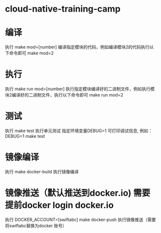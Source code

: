 # cloud-native-training-camp

# 编译
执行 make mod=[number] 编译指定模块的代码，例如编译模块2的代码执行以下命令即可
make mod=2
# 执行
执行 make run mod=[number] 执行指定模块编译好的二进制文件，例如执行模块2编译好的二进制文件，执行以下命令即可
make run mod=2
# 测试
执行 make test 执行单元测试 指定环境变量DEBUG=1 可打印调试信息, 例如：
DEBUG=1 make test
# 镜像编译
执行 make docker-build 执行镜像编译
# 镜像推送（默认推送到docker.io) 需要提前docker login docker.io
执行 DOCKER_ACCOUNT=[swiftabc] make docker-push 执行镜像推送（需要将swiftabc替换为docker 账号）
